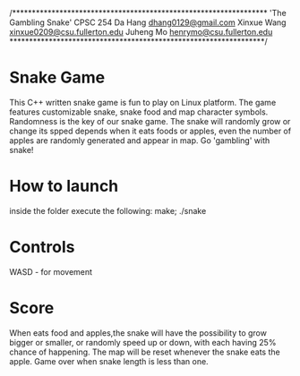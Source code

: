 /*****************************************************************
'The Gambling Snake'
CPSC 254
Da Hang        dhang0129@gmail.com
Xinxue Wang    xinxue0209@csu.fullerton.edu
Juheng Mo      henrymo@csu.fullerton.edu
*****************************************************************/

# Snake Game
This C++ written snake game is fun to play on Linux platform. 
The game features customizable snake, snake food and map 
character symbols. 
Randomness is the key of our snake game. The snake will randomly
grow or change its spped depends when it eats foods or apples,
even the number of apples are randomly generated and appear in 
map. 
Go 'gambling' with snake!

# How to launch
inside the folder execute the following: make; ./snake

# Controls
WASD - for movement

# Score
When eats food and apples,the snake will have the possibility 
to grow bigger or smaller, or randomly speed up or down, with 
each having 25% chance of happening.
The map will be reset whenever the snake eats the apple.
Game over when snake length is less than one.



